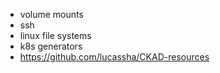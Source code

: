 - volume mounts
- ssh
- linux file systems
- k8s generators
- https://github.com/lucassha/CKAD-resources